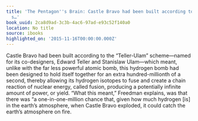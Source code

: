 ```yaml
---
title: 'The Pentagon''s Brain: Castle Bravo had been built according to the “Teller-Ulam”
  s…'
book_uuid: 2ca8d9ad-3c3b-4ac6-97ad-e93c52f140a0
location: No title
source: ibooks
highlighted_on: '2015-11-16T00:00:00.000Z'
---
```


Castle Bravo had been built according to the “Teller-Ulam” scheme—named for its co-designers, Edward Teller and Stanislaw Ulam—which meant, unlike with the far less powerful atomic bomb, this hydrogen bomb had been designed to hold itself together for an extra hundred-millionth of a second, thereby allowing its hydrogen isotopes to fuse and create a chain reaction of nuclear energy, called fusion, producing a potentially infinite amount of power, or yield. “What this meant,” Freedman explains, was that there was “a one-in-one-million chance that, given how much hydrogen [is] in the earth’s atmosphere, when Castle Bravo exploded, it could catch the earth’s atmosphere on fire.